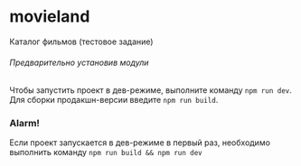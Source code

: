 # movieland
Каталог фильмов (тестовое задание)

###### Предварительно установив модули

Чтобы запустить проект в дев-режиме, выполните команду ` npm run dev `.   
Для сборки продакшн-версии введите ` npm run build `.

### Alarm!
Если проект запускается в дев-режиме в первый раз, необходимо выполнить команду ` npm run build && npm run dev `

